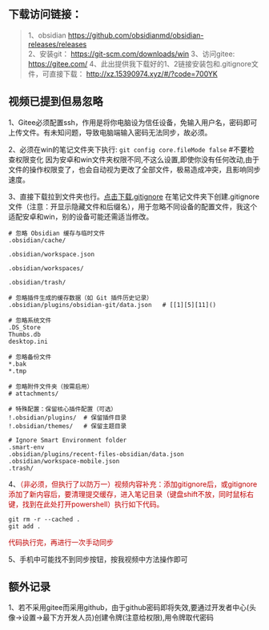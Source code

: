 ## 下载访问链接：
> 1、obsidian  https://github.com/obsidianmd/obsidian-releases/releases  
> 2、安装git： https://git-scm.com/downloads/win
> 3、访问gitee: https://gitee.com/
> 4、此出提供我下载好的1、2链接安装包和.gitignore文件，可直接下载： http://xz.15390974.xyz/#/?code=700YK  

## 视频已提到但易忽略
1、Gitee必须配置ssh，作用是将你电脑设为信任设备，免输入用户名，密码即可上传文件。有未知问题，导致电脑端输入密码无法同步，故必须。

2、必须在win的笔记文件夹下执行: `git config core.fileMode false`  #不要检查权限变化
因为安卓和win文件夹权限不同,不这么设置,即使你没有任何改动,由于文件的操作权限变了，也会自动视为更改了全部文件，极易造成冲突，且影响同步速度。

3、直接下载拉到文件夹也行。[点击下载.gitignore](.gitignore)
在笔记文件夹下创建.gitignore文件（注意：开显示隐藏文件和后缀名），用于忽略不同设备的配置文件，我这个适配安卓和win，别的设备可能还需适当修改。
```
# 忽略 Obsidian 缓存与临时文件
.obsidian/cache/

.obsidian/workspace.json

.obsidian/workspaces/

.obsidian/trash/

# 忽略插件生成的缓存数据（如 Git 插件历史记录）
.obsidian/plugins/obsidian-git/data.json   # [[1][5][11]()

# 忽略系统文件
.DS_Store
Thumbs.db
desktop.ini

# 忽略备份文件
*.bak
*.tmp

# 忽略附件文件夹（按需启用）
# attachments/

# 特殊配置：保留核心插件配置（可选）
!.obsidian/plugins/  # 保留插件目录
!.obsidian/themes/   # 保留主题目录

# Ignore Smart Environment folder
.smart-env
.obsidian/plugins/recent-files-obsidian/data.json
.obsidian/workspace-mobile.json
.trash/
```

4、<font color="#c00000">（非必须，但执行了以防万一）视频内容补充：添加gitignore后，或gitignore添加了新内容后，要清理提交缓存，进入笔记目录（键盘shift不放，同时鼠标右键，找到在此处打开powershell）执行如下代码。</font>
```
git rm -r --cached .
git add .
```
<font color="#c00000">代码执行完，再进行一次手动同步</font>

5、手机中可能找不到同步按钮，按我视频中方法操作即可

## 额外记录
1、若不采用gitee而采用github，由于github密码即将失效,要通过开发者中心(头像->设置->最下方开发人员)创建令牌(注意给权限),用令牌取代密码